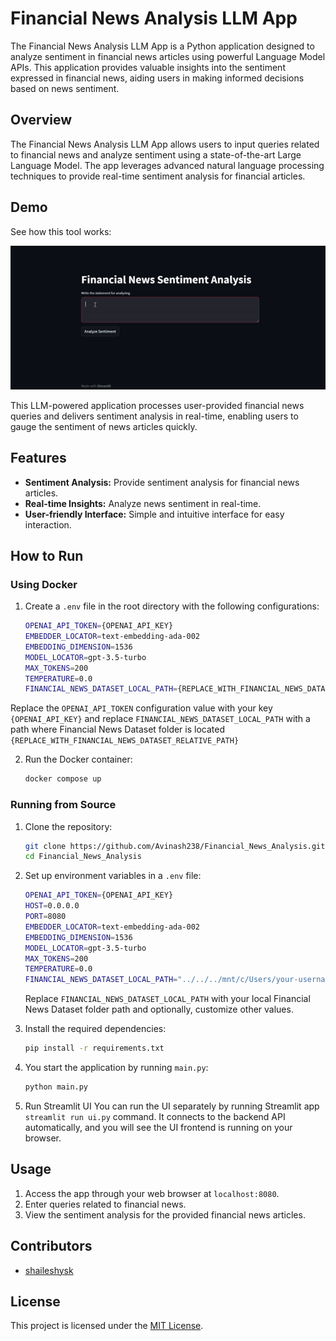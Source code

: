 # Financial News Analysis LLM App

The Financial News Analysis LLM App is a Python application designed to analyze sentiment in financial news articles using powerful Language Model APIs. This application provides valuable insights into the sentiment expressed in financial news, aiding users in making informed decisions based on news sentiment.

## Overview

The Financial News Analysis LLM App allows users to input queries related to financial news and analyze sentiment using a state-of-the-art Large Language Model. The app leverages advanced natural language processing techniques to provide real-time sentiment analysis for financial articles.

## Demo
See how this tool works:

![Watch the Financial News Analysis LLM App demo](Financial_News_Analysis.gif)

This LLM-powered application processes user-provided financial news queries and delivers sentiment analysis in real-time, enabling users to gauge the sentiment of news articles quickly.

## Features

- **Sentiment Analysis:** Provide sentiment analysis for financial news articles.
- **Real-time Insights:** Analyze news sentiment in real-time.
- **User-friendly Interface:** Simple and intuitive interface for easy interaction.

## How to Run

### Using Docker

1. Create a `.env` file in the root directory with the following configurations:
    ```bash
    OPENAI_API_TOKEN={OPENAI_API_KEY}
    EMBEDDER_LOCATOR=text-embedding-ada-002
    EMBEDDING_DIMENSION=1536
    MODEL_LOCATOR=gpt-3.5-turbo
    MAX_TOKENS=200
    TEMPERATURE=0.0
    FINANCIAL_NEWS_DATASET_LOCAL_PATH={REPLACE_WITH_FINANCIAL_NEWS_DATASET_RELATIVE_PATH}
    ```
 Replace the `OPENAI_API_TOKEN` configuration value with your key `{OPENAI_API_KEY}` and replace `FINANCIAL_NEWS_DATASET_LOCAL_PATH` with a path where Financial News Dataset folder is located `{REPLACE_WITH_FINANCIAL_NEWS_DATASET_RELATIVE_PATH}`

2. Run the Docker container:
    ```bash
    docker compose up
    ```

### Running from Source

1. Clone the repository:
    ```bash
    git clone https://github.com/Avinash238/Financial_News_Analysis.git
    cd Financial_News_Analysis
    ```

2. Set up environment variables in a `.env` file:
    ```bash
    OPENAI_API_TOKEN={OPENAI_API_KEY}
    HOST=0.0.0.0
    PORT=8080
    EMBEDDER_LOCATOR=text-embedding-ada-002
    EMBEDDING_DIMENSION=1536
    MODEL_LOCATOR=gpt-3.5-turbo
    MAX_TOKENS=200
    TEMPERATURE=0.0
    FINANCIAL_NEWS_DATASET_LOCAL_PATH="../../../mnt/c/Users/your-username/Documents/Financial_News_Dataset"
    ```
    Replace `FINANCIAL_NEWS_DATASET_LOCAL_PATH` with your local Financial News Dataset folder path and optionally, customize other values.

3. Install the required dependencies:
    ```bash
    pip install -r requirements.txt
    ```

4. You start the application by running `main.py`:
    ```bash
    python main.py
    ```

5. Run Streamlit UI
You can run the UI separately by running Streamlit app `streamlit run ui.py` command. It connects to the backend API automatically, and you will see the UI frontend is running on your browser.

## Usage

1. Access the app through your web browser at `localhost:8080`.
2. Enter queries related to financial news.
3. View the sentiment analysis for the provided financial news articles.

## Contributors

- [shaileshysk](https://github.com/shaileshysk)

## License

This project is licensed under the [MIT License](LICENSE).
